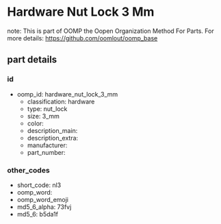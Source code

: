 # Hardware Nut Lock 3 Mm  

note: This is part of OOMP the Oopen Organization Method For Parts. For more details: https://github.com/oomlout/oomp_base

##  part details





### id
* oomp_id: hardware_nut_lock_3_mm
  * classification: hardware
  * type: nut_lock
  * size: 3_mm
  * color: 
  * description_main: 
  * description_extra: 
  * manufacturer: 
  * part_number: 

### other_codes
* short_code: nl3
* oomp_word: 
* oomp_word_emoji 
* md5_6_alpha: 73fvj
* md5_6: b5da1f